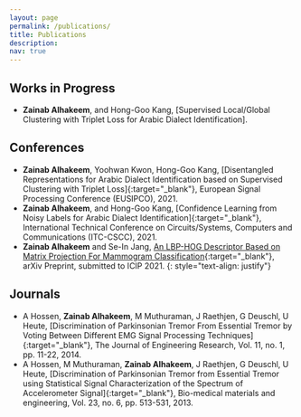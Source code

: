 ```yaml
---
layout: page
permalink: /publications/
title: Publications
description: 
nav: true
---
```


## Works in Progress

- **Zainab Alhakeem**, and Hong-Goo Kang, [Supervised Local/Global Clustering with Triplet Loss for Arabic Dialect Identification].


## Conferences

- **Zainab Alhakeem**, Yoohwan Kwon, Hong-Goo Kang, [Disentangled Representations for Arabic Dialect Identification based on Supervised Clustering with Triplet Loss]{:target="_blank"}, European Signal Processing Conference (EUSIPCO), 2021.
- **Zainab Alhakeem**, and Hong-Goo Kang, [Confidence Learning from Noisy Labels for Arabic Dialect Identification]{:target="_blank"}, International Technical Conference on Circuits/Systems, Computers and Communications (ITC-CSCC), 2021.
- **Zainab Alhakeem** and Se-In Jang, [An LBP-HOG Descriptor Based on Matrix Projection For Mammogram Classification](https://arxiv.org/abs/1904.00187){:target="_blank"}, arXiv Preprint, submitted to ICIP 2021.
{: style="text-align: justify"}

## Journals

-  A Hossen, **Zainab Alhakeem**, M Muthuraman, J Raethjen, G Deuschl, U Heute, [Discrimination of Parkinsonian Tremor From Essential Tremor by Voting Between Different EMG Signal Processing Techniques] {:target="_blank"}, The Journal of Engineering Research, Vol. 11, no. 1, pp. 11-22, 2014.
- A Hossen, M Muthuraman, **Zainab Alhakeem**, J Raethjen, G Deuschl, U Heute, [Discrimination of Parkinsonian Tremor from Essential Tremor using Statistical Signal Characterization of the Spectrum of Accelerometer Signal]{:target="_blank"}, Bio-medical materials and engineering, Vol. 23, no. 6, pp. 513-531, 2013. 

